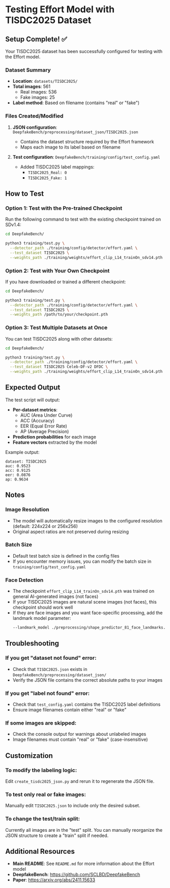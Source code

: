 # Testing Effort Model with TISDC2025 Dataset

## Setup Complete! ✅

Your TISDC2025 dataset has been successfully configured for testing with the Effort model.

### Dataset Summary
- **Location**: `datasets/TISDC2025/`
- **Total images**: 561
  - Real images: 536
  - Fake images: 25
- **Label method**: Based on filename (contains "real" or "fake")

### Files Created/Modified

1. **JSON configuration**: `DeepfakeBench/preprocessing/dataset_json/TISDC2025.json`
   - Contains the dataset structure required by the Effort framework
   - Maps each image to its label based on filename

2. **Test configuration**: `DeepfakeBench/training/config/test_config.yaml`
   - Added TISDC2025 label mappings:
     - `TISDC2025_Real: 0`
     - `TISDC2025_Fake: 1`

## How to Test

### Option 1: Test with the Pre-trained Checkpoint

Run the following command to test with the existing checkpoint trained on SDv1.4:

```bash
cd DeepfakeBench/

python3 training/test.py \
  --detector_path ./training/config/detector/effort.yaml \
  --test_dataset TISDC2025 \
  --weights_path ./training/weights/effort_clip_L14_trainOn_sdv14.pth
```

### Option 2: Test with Your Own Checkpoint

If you have downloaded or trained a different checkpoint:

```bash
cd DeepfakeBench/

python3 training/test.py \
  --detector_path ./training/config/detector/effort.yaml \
  --test_dataset TISDC2025 \
  --weights_path /path/to/your/checkpoint.pth
```

### Option 3: Test Multiple Datasets at Once

You can test TISDC2025 along with other datasets:

```bash
cd DeepfakeBench/

python3 training/test.py \
  --detector_path ./training/config/detector/effort.yaml \
  --test_dataset TISDC2025 Celeb-DF-v2 DFDC \
  --weights_path ./training/weights/effort_clip_L14_trainOn_sdv14.pth
```

## Expected Output

The test script will output:
- **Per-dataset metrics**:
  - AUC (Area Under Curve)
  - ACC (Accuracy)
  - EER (Equal Error Rate)
  - AP (Average Precision)
- **Prediction probabilities** for each image
- **Feature vectors** extracted by the model

Example output:
```
dataset: TISDC2025
auc: 0.9523
acc: 0.9125
eer: 0.0876
ap: 0.9634
```

## Notes

### Image Resolution
- The model will automatically resize images to the configured resolution (default: 224x224 or 256x256)
- Original aspect ratios are not preserved during resizing

### Batch Size
- Default test batch size is defined in the config files
- If you encounter memory issues, you can modify the batch size in `training/config/test_config.yaml`

### Face Detection
- The checkpoint `effort_clip_L14_trainOn_sdv14.pth` was trained on general AI-generated images (not faces)
- If your TISDC2025 images are natural scene images (not faces), this checkpoint should work well
- If they are face images and you want face-specific processing, add the landmark model parameter:
  ```bash
  --landmark_model ./preprocessing/shape_predictor_81_face_landmarks.dat
  ```

## Troubleshooting

### If you get "dataset not found" error:
- Check that `TISDC2025.json` exists in `DeepfakeBench/preprocessing/dataset_json/`
- Verify the JSON file contains the correct absolute paths to your images

### If you get "label not found" error:
- Check that `test_config.yaml` contains the TISDC2025 label definitions
- Ensure image filenames contain either "real" or "fake"

### If some images are skipped:
- Check the console output for warnings about unlabeled images
- Image filenames must contain "real" or "fake" (case-insensitive)

## Customization

### To modify the labeling logic:
Edit `create_tisdc2025_json.py` and rerun it to regenerate the JSON file.

### To test only real or fake images:
Manually edit `TISDC2025.json` to include only the desired subset.

### To change the test/train split:
Currently all images are in the "test" split. You can manually reorganize the JSON structure to create a "train" split if needed.

## Additional Resources

- **Main README**: See `README.md` for more information about the Effort model
- **DeepfakeBench**: https://github.com/SCLBD/DeepfakeBench
- **Paper**: https://arxiv.org/abs/2411.15633
